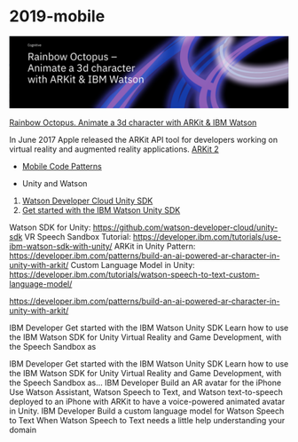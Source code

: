 # 2019-mobile

<img src="ARKit.png">


[Rainbow Octopus. Animate a 3d character with ARKit & IBM Watson](https://www.ibm.com/blogs/emerging-technology/rainbow-octopus/) 

In June 2017 Apple released the ARKit API tool for developers working on virtual reality and augmented reality applications.
[ARKit 2](https://developer.apple.com/arkit/)

* [Mobile Code Patterns](https://developer.ibm.com/patterns/category/mobile/)

* Unity and Watson

1. [Watson Developer Cloud Unity SDK](https://github.com/watson-developer-cloud/unity-sdk)
2. [Get started with the IBM Watson Unity SDK](https://developer.ibm.com/tutorials/use-ibm-watson-sdk-with-unity/)


Watson SDK for Unity: https://github.com/watson-developer-cloud/unity-sdk
VR Speech Sandbox Tutorial: https://developer.ibm.com/tutorials/use-ibm-watson-sdk-with-unity/
ARKit in Unity Pattern: https://developer.ibm.com/patterns/build-an-ai-powered-ar-character-in-unity-with-arkit/
Custom Language Model in Unity: https://developer.ibm.com/tutorials/watson-speech-to-text-custom-language-model/

https://developer.ibm.com/patterns/build-an-ai-powered-ar-character-in-unity-with-arkit/

IBM Developer
Get started with the IBM Watson Unity SDK
Learn how to use the IBM Watson SDK for Unity Virtual Reality and Game Development, with the Speech Sandbox as

IBM Developer
Get started with the IBM Watson Unity SDK
Learn how to use the IBM Watson SDK for Unity Virtual Reality and Game Development, with the Speech Sandbox as…
IBM Developer
Build an AR avatar for the iPhone
Use Watson Assistant, Watson Speech to Text, and Watson text-to-speech deployed to an iPhone with ARKit to have a voice-powered animated avatar in Unity.
IBM Developer
Build a custom language model for Watson Speech to Text
When Watson Speech to Text needs a little help understanding your domain


